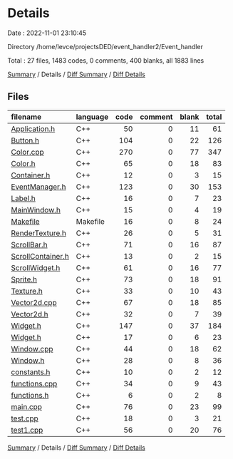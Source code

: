 # Details

Date : 2022-11-01 23:10:45

Directory /home/levce/projectsDED/event_handler2/Event_handler

Total : 27 files,  1483 codes, 0 comments, 400 blanks, all 1883 lines

[Summary](results.md) / Details / [Diff Summary](diff.md) / [Diff Details](diff-details.md)

## Files
| filename | language | code | comment | blank | total |
| :--- | :--- | ---: | ---: | ---: | ---: |
| [Application.h](/Application.h) | C++ | 50 | 0 | 11 | 61 |
| [Button.h](/Button.h) | C++ | 104 | 0 | 22 | 126 |
| [Color.cpp](/Color.cpp) | C++ | 270 | 0 | 77 | 347 |
| [Color.h](/Color.h) | C++ | 65 | 0 | 18 | 83 |
| [Container.h](/Container.h) | C++ | 12 | 0 | 3 | 15 |
| [EventManager.h](/EventManager.h) | C++ | 123 | 0 | 30 | 153 |
| [Label.h](/Label.h) | C++ | 16 | 0 | 7 | 23 |
| [MainWindow.h](/MainWindow.h) | C++ | 15 | 0 | 4 | 19 |
| [Makefile](/Makefile) | Makefile | 16 | 0 | 8 | 24 |
| [RenderTexture.h](/RenderTexture.h) | C++ | 26 | 0 | 5 | 31 |
| [ScrollBar.h](/ScrollBar.h) | C++ | 71 | 0 | 16 | 87 |
| [ScrollContainer.h](/ScrollContainer.h) | C++ | 13 | 0 | 2 | 15 |
| [ScrollWidget.h](/ScrollWidget.h) | C++ | 61 | 0 | 16 | 77 |
| [Sprite.h](/Sprite.h) | C++ | 73 | 0 | 18 | 91 |
| [Texture.h](/Texture.h) | C++ | 33 | 0 | 10 | 43 |
| [Vector2d.cpp](/Vector2d.cpp) | C++ | 67 | 0 | 18 | 85 |
| [Vector2d.h](/Vector2d.h) | C++ | 32 | 0 | 7 | 39 |
| [Widget.h](/Widget.h) | C++ | 147 | 0 | 37 | 184 |
| [Widget.h](/Widget.h) | C++ | 17 | 0 | 6 | 23 |
| [Window.cpp](/Window.cpp) | C++ | 44 | 0 | 18 | 62 |
| [Window.h](/Window.h) | C++ | 28 | 0 | 8 | 36 |
| [constants.h](/constants.h) | C++ | 10 | 0 | 2 | 12 |
| [functions.cpp](/functions.cpp) | C++ | 34 | 0 | 9 | 43 |
| [functions.h](/functions.h) | C++ | 6 | 0 | 2 | 8 |
| [main.cpp](/main.cpp) | C++ | 76 | 0 | 23 | 99 |
| [test.cpp](/test.cpp) | C++ | 18 | 0 | 3 | 21 |
| [test1.cpp](/test1.cpp) | C++ | 56 | 0 | 20 | 76 |

[Summary](results.md) / Details / [Diff Summary](diff.md) / [Diff Details](diff-details.md)